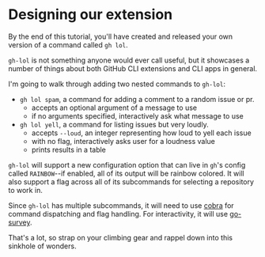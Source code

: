 # Designing our extension

By the end of this tutorial, you'll have created and released your own version of a command called `gh lol`. 

`gh-lol` is not something anyone would ever call useful, but it showcases a number of things about both GitHub CLI extensions and CLI apps in general.

I'm going to walk through adding two nested commands to `gh-lol`:

- `gh lol spam`, a command for adding a comment to a random issue or pr.
  - accepts an optional argument of a message to use
  - if no arguments specified, interactively ask what message to use
- `gh lol yell`, a command for listing issues but very loudly.
	- accepts `--loud`, an integer representing how loud to yell each issue
  - with no flag, interactively asks user for a loudness value
  - prints results in a table

`gh-lol` will support a new configuration option that can live in `gh`'s config called `RAINBOW`--if enabled, all of its output will be rainbow colored. It will also support a flag across all of its subcommands for selecting a repository to work in.

Since `gh-lol` has multiple subcommands, it will need to use [cobra](https://github.com/spf13/cobra) for command dispatching and flag handling. For interactivity, it will use [go-survey](https://github.com/go-survey/survey).

That's a lot, so strap on your climbing gear and rappel down into this sinkhole of wonders.


